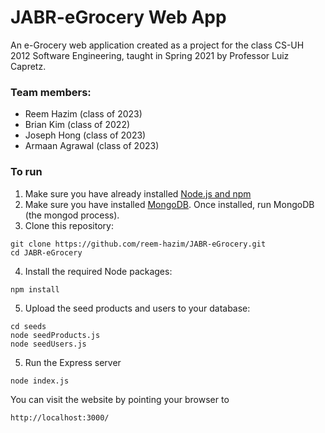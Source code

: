 # JABR-eGrocery Web App
An e-Grocery web application created as a project for the class CS-UH 2012 Software Engineering, taught in Spring 2021 by Professor Luiz Capretz.

### Team members:
- Reem Hazim (class of 2023)
- Brian Kim (class of 2022)
- Joseph Hong (class of 2023)
- Armaan Agrawal (class of 2023)

### To run
1. Make sure you have already installed [Node.js and npm](https://nodejs.org/en/download/)
2. Make sure you have installed [MongoDB](https://docs.mongodb.com/manual/installation/). Once installed, run MongoDB (the mongod process).
3. Clone this repository: 
```
git clone https://github.com/reem-hazim/JABR-eGrocery.git
cd JABR-eGrocery
```
4. Install the required Node packages:
```
npm install
```
5. Upload the seed products and users to your database:
```
cd seeds
node seedProducts.js
node seedUsers.js
```
5. Run the Express server
```
node index.js
```
You can visit the website by pointing your browser to 
```
http://localhost:3000/
```